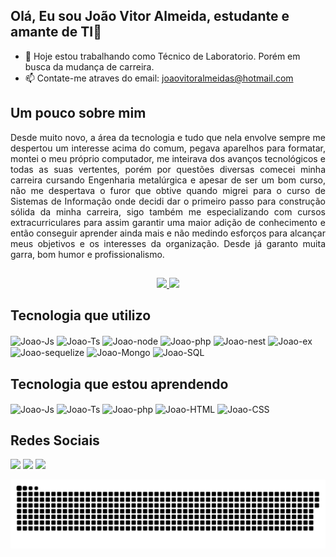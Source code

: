 ## Olá, Eu sou João Vitor Almeida, estudante e amante de TI👋

- 🔭 Hoje estou trabalhando como Técnico de Laboratorio. Porém em busca da mudança de carreira.
- 📫 Contate-me atraves do email: joaovitoralmeidas@hotmail.com

## Um pouco sobre mim
<p align="justify">Desde muito novo, a área da tecnologia e tudo que nela envolve sempre me despertou um interesse acima do comum, pegava aparelhos para formatar, montei o meu próprio computador, me inteirava dos avanços tecnológicos e todas as suas vertentes, porém por questões diversas comecei minha carreira cursando Engenharia metalúrgica e apesar de ser um bom curso, não me despertava o furor que obtive quando migrei para o curso de Sistemas de Informação onde decidi dar o primeiro passo para construção sólida da minha carreira, sigo também me especializando com cursos extracurriculares para assim garantir uma maior adição de conhecimento e então conseguir aprender ainda mais e não medindo esforços para alcançar meus objetivos e os interesses da organização. Desde já garanto muita garra, bom humor e profissionalismo.</p>

##
<div align="center">
  <a href="https://github.com/JoaoVASSoares">
  <img height="180" src="https://github-readme-stats.vercel.app/api?username=JoaoVASSoares&show_icons=true&theme=react&include_all_commits=true&count_private=true"/>
  </a>
  <a href="https://github.com/JoaoVASSoares">
  <img height="180" src="https://github-readme-stats.vercel.app/api/top-langs/?username=JoaoVASSoares&layout=compact&langs_count=7&theme=react"/>
  </a>
</div>

## Tecnologia que utilizo

<div style="display: inline_block">
  <img align="center" alt="Joao-Js" width="126.5" height="28" src="https://img.shields.io/badge/JavaScript-323330?style=for-the-badge&logo=javascript&logoColor=F7DF1E">
  <img align="center" alt="Joao-Ts" width="126.5" height="28" src="https://img.shields.io/badge/TypeScript-007ACC?style=for-the-badge&logo=typescript&logoColor=white">
  <img align="center" alt="Joao-node" width="100" height="28" src="https://img.shields.io/badge/Node.js-43853D?style=for-the-badge&logo=node.js&logoColor=white">
  <img align="center" alt="Joao-php" width="71" height="28" src="https://img.shields.io/badge/php-%23777BB4.svg?style=for-the-badge&logo=php&logoColor=white&logoColor=white">
  <img align="center" alt="Joao-nest" width="100" height="28" src="https://img.shields.io/badge/nestjs-E0234E?style=for-the-badge&logo=nestjs&logoColor=white">
  <img align="center" alt="Joao-ex" width="100" height="28" src="https://img.shields.io/badge/Express%20js-000000?style=for-the-badge&logo=express&logoColor=white">
  <img align="center" alt="Joao-sequelize" width="100" height="28" src="https://img.shields.io/badge/Sequelize-52B0E7?style=for-the-badge&logo=Sequelize&logoColor=white">
  <img align="center" alt="Joao-Mongo" width="110" height="28" src="https://img.shields.io/badge/MongoDB-4EA94B?style=for-the-badge&logo=mongodb&logoColor=white">
  <img align="center" alt="Joao-SQL" width="77" height="28"  src="https://img.shields.io/badge/MySQL-005C84?style=for-the-badge&logo=mysql&logoColor=white">

</div>

## Tecnologia que estou aprendendo 

<div style="display: inline_block">
  <img align="center" alt="Joao-Js" width="126.5" height="28" src="https://img.shields.io/badge/JavaScript-323330?style=for-the-badge&logo=javascript&logoColor=F7DF1E">
  <img align="center" alt="Joao-Ts" width="126.5" height="28" src="https://img.shields.io/badge/TypeScript-007ACC?style=for-the-badge&logo=typescript&logoColor=white">
  <img align="center" alt="Joao-php" width="71" height="28" src="https://img.shields.io/badge/php-%23777BB4.svg?style=for-the-badge&logo=php&logoColor=white&logoColor=white">
  <img align="center" alt="Joao-HTML" width="88.25" height="28"  src="https://img.shields.io/badge/HTML5-E34F26?style=for-the-badge&logo=html5&logoColor=white">
  <img align="center" alt="Joao-CSS" width="77" height="28"  src="https://img.shields.io/badge/CSS3-1572B6?style=for-the-badge&logo=css3&logoColor=white">
</div>

## Redes Sociais 
<div> 
    <a href="https://instagram.com/joaoyvitor_" target="_blank">
    <img src="https://img.shields.io/badge/-Instagram-%23E4405F?style=for-the-badge&logo=instagram&logoColor=white" target="_blank"></a>
 	  <a href = "mailto:joaovitoralmeidas@hotmail.com">
    <img src="https://img.shields.io/badge/Microsoft_Outlook-0078D4?style=for-the-badge&logo=microsoft-outlook&logoColor=white"></a>
    <a href="https://www.linkedin.com/in/joão-vitor-soares-5727051b4" target="_blank">
    <img src="https://img.shields.io/badge/-LinkedIn-%230077B5?style=for-the-badge&logo=linkedin&logoColor=white" target="_blank"></a> 
 
![snake gif](https://github.com/JoaoVASSoares/JoaoVASSoares/blob/output/github-contribution-grid-snake.svg)  
</div>
